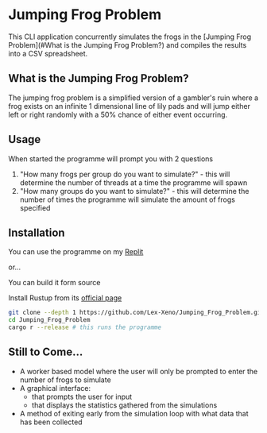 # Jumping Frog Problem
This CLI application concurrently simulates the frogs in the [Jumping Frog Problem](#What is the Jumping Frog Problem?) and compiles the results into a CSV spreadsheet.
## What is the Jumping Frog Problem?
The jumping frog problem is a simplified version of a gambler's ruin where a frog exists on an infinite 1 dimensional line of lily pads and will jump either left or right randomly with a 50% chance of either event occurring.
## Usage
When started the programme will prompt you with 2 questions
1. "How many frogs per group do you want to simulate?" - this will determine the number of threads at a time the programme will spawn
2. "How many groups do you want to simulate?" - this will determine the number of times the programme will simulate the amount of frogs specified
## Installation
You can use the programme on my [Replit](https://replit.com/@LexXeno/JumpingFrogProblem?v=1)

or...

You can build it form source

Install Rustup from its [official page](https://www.rust-lang.org/tools/install)
```sh
git clone --depth 1 https://github.com/Lex-Xeno/Jumping_Frog_Problem.git
cd Jumping_Frog_Problem
cargo r --release # this runs the programme
```
## Still to Come...
- A worker based model where the user will only be prompted to enter the number of frogs to simulate
- A graphical interface:
    - that prompts the user for input
    - that displays the statistics gathered from the simulations
- A method of exiting early from the simulation loop with what data that has been collected